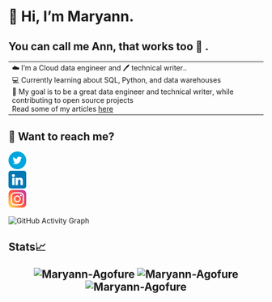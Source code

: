 # 👋 Hi, I’m Maryann. 
## You can call me Ann, that works too 👀 .
<table>
<tr>
  <td valign="center">
    ☁️ I’m a Cloud data engineer and 🖊️ technical writer..<br />💻 Currently learning about SQL, Python, and data warehouses<br />  🎯 My goal is to be a great data engineer and technical writer, while contributing to open source projects <br />  Read some of my articles <a href="https://medium.com/me/stories/public">here</a>
<td >
 </table>
  
## 🤙 Want to reach me?

  <a href="https://twitter.com/Mary_Annie__"><img src="./twitter.png" width="35" alt="Twitter"/></a>  
  <a href="https://www.linkedin.com/in/agofure-maryann-67b144164/"><img src="./linkedin.png" width="35" alt="LinkedIn"/></a>  
  <a href="https://www.instagram.com/mayrheeann_/"><img src="./instagram.png" width="35" alt="Instagram"/></a>
  
  ![GitHub Activity Graph](https://activity-graph.herokuapp.com/graph?username=Maryann-Agofure&theme=dracula&hide_border=true)
  ## Stats📈 <p align="center"> <img width="40%" src="https://github-readme-stats.vercel.app/api/top-langs?username=Maryann-Agofure&show_icons=true&theme=dracula&title_color=ff8000&text_color=ffffff&bg_color=6a6a6a&locale=en&layout=compact&hide_border=true" alt="Maryann-Agofure" />  <img width="48%" src="https://github-readme-stats.vercel.app/api?username=Maryann-Agofure&show_icons=true&theme=dracula&title_color=ff8000&text_color=ffffff&bg_color=6a6a6a&locale=en&hide_border=true" alt="Maryann-Agofure" /> <img width="48%" src="https://github-readme-streak-stats.herokuapp.com/?user=Maryann-Agofure&theme=highcontrast&hide_border=true" alt="Maryann-Agofure" /> </p>


<!---
Maryann-Agofure/Maryann-Agofure is a ✨ special ✨ repository because its `README.md` (this file) appears on your GitHub profile.
You can click the Preview link to take a look at your changes.
<a href="https://www.flaticon.com/free-icons/linkedin" title="linkedin icons">Linkedin icons created by riajulislam - Flaticon</a>
<a href="https://www.flaticon.com/free-icons/instagram" title="instagram icons">Instagram icons created by Pixel perfect - Flaticon</a>
<a href="https://www.flaticon.com/free-icons/social" title="social icons">Social icons created by riajulislam - Flaticon</a>
--->
